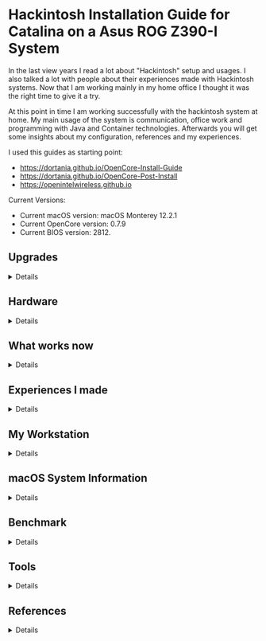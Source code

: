 # Hackintosh Installation Guide for Catalina on a Asus ROG Z390-I System

In the last view years I read a lot about "Hackintosh" setup and usages. I also talked a lot with people about their experiences made with Hackintosh systems. Now that I am working mainly in my home office I thought it was the right time to give it a try.

At this point in time I am working successfully with the hackintosh system at home. My main usage of the system is communication, office work and programming with Java and Container technologies.
Afterwards you will get some insights about my configuration, references and my experiences.

I used this guides as starting point:

- https://dortania.github.io/OpenCore-Install-Guide
- https://dortania.github.io/OpenCore-Post-Install
- https://openintelwireless.github.io

Current Versions:

- Current macOS version: macOS Monterey 12.2.1
- Current OpenCore version: 0.7.9 
- Current BIOS version: 2812. 

## Upgrades
<details>
<summary>Details</summary>

- [Description of the upgrade from OpenCore 0.7.9 and macOS Monterey](./docs/upgrade-to-macos-monterey.md)


</details>

## Hardware
<details>
<summary>Details</summary>

Type  | Item
--|--
CPU  | Intel Core i9-9900K 3.6 Ghz 8-Core Processor (Coffee Lake) 
CPU Cooler  | Corsair Hydro H60 (Water-Cooling)
Motherboard | Mainboard S1151 Asus ROG Strix Z390-I
Memory | 64GB Corsair Vengeance LPX (2x32 GB)
Video Card | Sapphire - Radeon RX 580 Pulse 8192MB
Case | ITX Fractal Design Node 304 (white)
Power Supply | 550W Seasonic FOCUS GX-550 FM
Hard Disk | SSD 1TB Samsung 860 Evo SATA
Monitor | DELL U3419W with Mini DisplayPort (updated to this big monitor) 
daskeyboard  | A mechanical keyboard for Mac power-users

</details>

## What works now
<details>
<summary>Details</summary>

- Local Ethernet
- Bluetooth
- Wireless
- GraphCard works
- Sleep / Wake
- Power Nap (sleep with background operations such as Time Machine)
- iMessage
- Pages, Numbers, Keynote
- iCloud
- iPhoto
- iMovie
- Virtualization with Oracle VirtualBox and Docker
- Webcam with iPhone 11 and EpocCam HD app
- Webcam external via USB

</details>

## Experiences I made
<details>
<summary>Details</summary>

- Upgrade to OpenCore 0.7.9 was easy when using the tools OpenCore Configurator and OC_Gen-X (see section tools below).
- With using OpenIntelWireless I am also able to use the internal Wireless and Bluetooth capabilities.
- I would recommend to use this tools instead of do the manual way.
- First try your new configuration on a USB stick before finally moving the configuration to the EFIT "final" partition.

</details>

## My Workstation
<details>
<summary>Details</summary>

![](images/setup-1.jpeg)

For some month I upgraded to a new curved monitor 34-inches model from DELL. It is really a joy to work with such a big monitor.

![](images/setup-2.jpeg)

![](images/setup-3.jpeg)

</details>

## macOS System Information
<details>
<summary>Details</summary>

![](images/macos-system-info-1.png)

![](images/macos-system-info-2.png)

![](images/macos-system-info-3.png)

</details>

## Benchmark
<details>
<summary>Details</summary>

![](images/benchmark-results-1.png)

Afterwards you find a list with single core values: my current value = 1263

![](images/benchmark-results-2.png)

Afterwards you find  list with multi-cores values: my current value = 8756

![](images/benchmark-results-3.png)

![](images/benchmark-results-5.png)

</details>

## Tools
<details>
<summary>Details</summary>

Tools and commands needed to setup and configure a Hackintosh:

- [Opencore Configurator](https://mackie100projects.altervista.org/download-opencore-configurator/): A graphical ui to manage the content of config.plist.
- [Hackintool](https://github.com/headkaze/Hackintool/releases)
- [Opencore Gen-X](https://github.com/Pavo-IM/OC-Gen-X/releases): A graphical ui to create a new config.plist based on system type.
- [MountEFI](https://github.com/corpnewt/MountEFI): Easy mount of EFI partition.
- [ProperTree](https://github.com/corpnewt/ProperTree): For editing our config, this editor has some super useful tools for OpenCore
- [GenSMBIOS](https://github.com/corpnewt/GenSMBIOS): For generating our SMBIOS

</details>

## References
<details>
<summary>Details</summary>

- [IntelBluetoothFirmware](https://github.com/OpenIntelWireless/IntelBluetoothFirmware)
    IntelBluetoothFirmware is a Kernel Extension that uploads Intel Wireless Bluetooth Firmware to provide native Bluetooth in macOS

- [tonymacx86: resources and help to build an hackintosh](https://www.tonymacx86.com/:)

- [OpenCore Desktop Guide](https://dortania.github.io/OpenCore-Desktop-Guide/)

- [asus-rog-strix-z390-i-gaming-hackintosh](https://github.com/czombos/asus-rog-strix-z390-i-gaming-hackintosh): github project to build a hackintosh with the same configuration

- [ASUS Z390 E GAMING with Intel i9-9900K Opencore 0.5.7 Hackintosh & Benchmarks!](https://www.youtube.com/watch?v=hlV4FC-5Uu8): Youtube video with details about setup the hackintosh with the asus mainboard

- [ROG STRIX Z390-I Gaming Firmware Updates](https://rog.asus.com/motherboards/rog-strix/rog-strix-z390-i-gaming-model/helpdesk_bios)

  </details>
